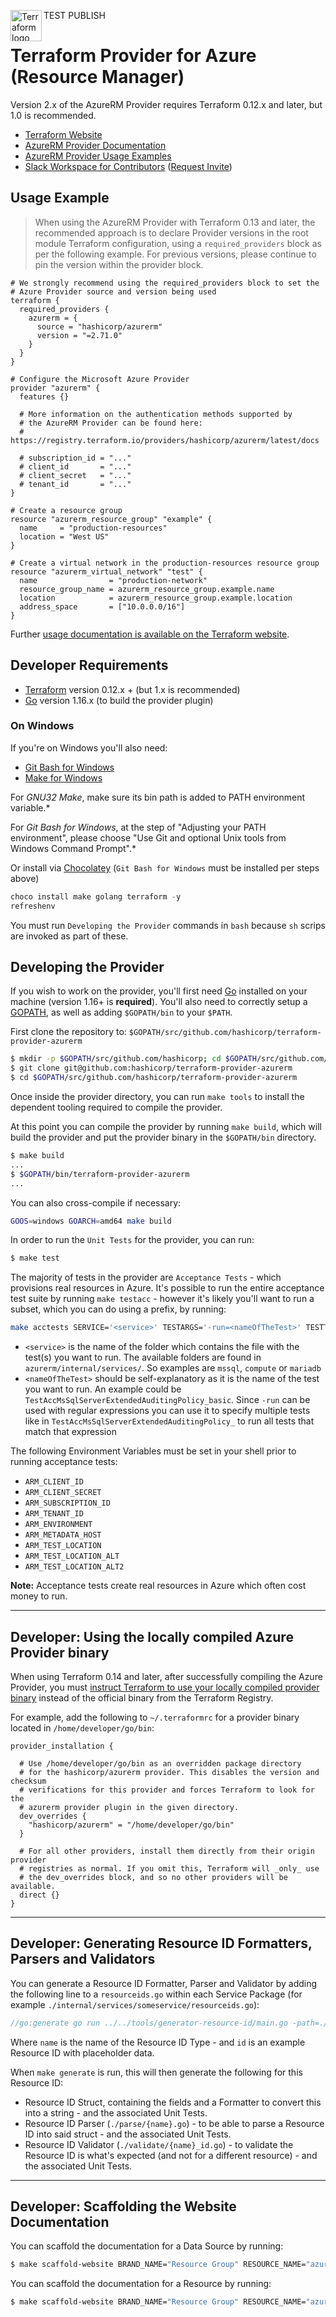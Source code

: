 TEST PUBLISH
<a href="https://terraform.io">
    <img src=".github/tf.png" alt="Terraform logo" title="Terraform" align="left" height="50" />
</a>

# Terraform Provider for Azure (Resource Manager)

Version 2.x of the AzureRM Provider requires Terraform 0.12.x and later, but 1.0 is recommended.

* [Terraform Website](https://www.terraform.io)
* [AzureRM Provider Documentation](https://registry.terraform.io/providers/hashicorp/azurerm/latest/docs)
* [AzureRM Provider Usage Examples](https://github.com/hashicorp/terraform-provider-azurerm/tree/main/examples)
* [Slack Workspace for Contributors](https://terraform-azure.slack.com) ([Request Invite](https://join.slack.com/t/terraform-azure/shared_invite/enQtNDMzNjQ5NzcxMDc3LWNiY2ZhNThhNDgzNmY0MTM0N2MwZjE4ZGU0MjcxYjUyMzRmN2E5NjZhZmQ0ZTA1OTExMGNjYzA4ZDkwZDYxNDE))

## Usage Example

> When using the AzureRM Provider with Terraform 0.13 and later, the recommended approach is to declare Provider versions in the root module Terraform configuration, using a `required_providers` block as per the following example. For previous versions, please continue to pin the version within the provider block.

```hcl
# We strongly recommend using the required_providers block to set the
# Azure Provider source and version being used
terraform {
  required_providers {
    azurerm = {
      source = "hashicorp/azurerm"
      version = "=2.71.0"
    }
  }
}

# Configure the Microsoft Azure Provider
provider "azurerm" {
  features {}

  # More information on the authentication methods supported by
  # the AzureRM Provider can be found here:
  # https://registry.terraform.io/providers/hashicorp/azurerm/latest/docs

  # subscription_id = "..."
  # client_id       = "..."
  # client_secret   = "..."
  # tenant_id       = "..."
}

# Create a resource group
resource "azurerm_resource_group" "example" {
  name     = "production-resources"
  location = "West US"
}

# Create a virtual network in the production-resources resource group
resource "azurerm_virtual_network" "test" {
  name                = "production-network"
  resource_group_name = azurerm_resource_group.example.name
  location            = azurerm_resource_group.example.location
  address_space       = ["10.0.0.0/16"]
}
```

Further [usage documentation is available on the Terraform website](https://registry.terraform.io/providers/hashicorp/azurerm/latest/docs).

## Developer Requirements

* [Terraform](https://www.terraform.io/downloads.html) version 0.12.x + (but 1.x is recommended)
* [Go](https://golang.org/doc/install) version 1.16.x (to build the provider plugin)

### On Windows

If you're on Windows you'll also need:
* [Git Bash for Windows](https://git-scm.com/download/win)
* [Make for Windows](http://gnuwin32.sourceforge.net/packages/make.htm)

For *GNU32 Make*, make sure its bin path is added to PATH environment variable.*

For *Git Bash for Windows*, at the step of "Adjusting your PATH environment", please choose "Use Git and optional Unix tools from Windows Command Prompt".*

Or install via [Chocolatey](https://chocolatey.org/install) (`Git Bash for Windows` must be installed per steps above)
```powershell
choco install make golang terraform -y
refreshenv
```

You must run `Developing the Provider` commands in `bash` because `sh` scrips are invoked as part of these.

## Developing the Provider

If you wish to work on the provider, you'll first need [Go](http://www.golang.org) installed on your machine (version 1.16+ is **required**). You'll also need to correctly setup a [GOPATH](http://golang.org/doc/code.html#GOPATH), as well as adding `$GOPATH/bin` to your `$PATH`.

First clone the repository to: `$GOPATH/src/github.com/hashicorp/terraform-provider-azurerm`

```sh
$ mkdir -p $GOPATH/src/github.com/hashicorp; cd $GOPATH/src/github.com/hashicorp
$ git clone git@github.com:hashicorp/terraform-provider-azurerm
$ cd $GOPATH/src/github.com/hashicorp/terraform-provider-azurerm
```

Once inside the provider directory, you can run `make tools` to install the dependent tooling required to compile the provider.

At this point you can compile the provider by running `make build`, which will build the provider and put the provider binary in the `$GOPATH/bin` directory.

```sh
$ make build
...
$ $GOPATH/bin/terraform-provider-azurerm
...
```

You can also cross-compile if necessary:

```sh
GOOS=windows GOARCH=amd64 make build
```

In order to run the `Unit Tests` for the provider, you can run:

```sh
$ make test
```

The majority of tests in the provider are `Acceptance Tests` - which provisions real resources in Azure. It's possible to run the entire acceptance test suite by running `make testacc` - however it's likely you'll want to run a subset, which you can do using a prefix, by running:

```sh
make acctests SERVICE='<service>' TESTARGS='-run=<nameOfTheTest>' TESTTIMEOUT='60m'
```

* `<service>` is the name of the folder which contains the file with the test(s) you want to run. The available folders are found in `azurerm/internal/services/`. So examples are `mssql`, `compute` or `mariadb`
* `<nameOfTheTest>` should be self-explanatory as it is the name of the test you want to run. An example could be `TestAccMsSqlServerExtendedAuditingPolicy_basic`. Since `-run` can be used with regular expressions you can use it to specify multiple tests like in `TestAccMsSqlServerExtendedAuditingPolicy_` to run all tests that match that expression

The following Environment Variables must be set in your shell prior to running acceptance tests:

- `ARM_CLIENT_ID`
- `ARM_CLIENT_SECRET`
- `ARM_SUBSCRIPTION_ID`
- `ARM_TENANT_ID`
- `ARM_ENVIRONMENT`
- `ARM_METADATA_HOST`
- `ARM_TEST_LOCATION`
- `ARM_TEST_LOCATION_ALT`
- `ARM_TEST_LOCATION_ALT2`

**Note:** Acceptance tests create real resources in Azure which often cost money to run.

---

## Developer: Using the locally compiled Azure Provider binary

When using Terraform 0.14 and later, after successfully compiling the Azure Provider, you must [instruct Terraform to use your locally compiled provider binary](https://www.terraform.io/docs/commands/cli-config.html#development-overrides-for-provider-developers) instead of the official binary from the Terraform Registry.

For example, add the following to `~/.terraformrc` for a provider binary located in `/home/developer/go/bin`:

```hcl
provider_installation {

  # Use /home/developer/go/bin as an overridden package directory
  # for the hashicorp/azurerm provider. This disables the version and checksum
  # verifications for this provider and forces Terraform to look for the
  # azurerm provider plugin in the given directory.
  dev_overrides {
    "hashicorp/azurerm" = "/home/developer/go/bin"
  }

  # For all other providers, install them directly from their origin provider
  # registries as normal. If you omit this, Terraform will _only_ use
  # the dev_overrides block, and so no other providers will be available.
  direct {}
}
```

---

## Developer: Generating Resource ID Formatters, Parsers and Validators

You can generate a Resource ID Formatter, Parser and Validator by adding the following line to a `resourceids.go` within each Service Package (for example `./internal/services/someservice/resourceids.go`):

```go
//go:generate go run ../../tools/generator-resource-id/main.go -path=./ -name=Server -id=/subscriptions/12345678-1234-9876-4563-123456789012/resourceGroups/resGroup1/providers/Microsoft.AnalysisServices/servers/Server1
```

Where `name` is the name of the Resource ID Type - and `id` is an example Resource ID with placeholder data.

When `make generate` is run, this will then generate the following for this Resource ID:

* Resource ID Struct, containing the fields and a Formatter to convert this into a string - and the associated Unit Tests.
* Resource ID Parser (`./parse/{name}.go`) - to be able to parse a Resource ID into said struct - and the associated Unit Tests.
* Resource ID Validator (`./validate/{name}_id.go`) - to validate the Resource ID is what's expected (and not for a different resource) - and the associated Unit Tests.

---

## Developer: Scaffolding the Website Documentation

You can scaffold the documentation for a Data Source by running:

```sh
$ make scaffold-website BRAND_NAME="Resource Group" RESOURCE_NAME="azurerm_resource_group" RESOURCE_TYPE="data"
```

You can scaffold the documentation for a Resource by running:

```sh
$ make scaffold-website BRAND_NAME="Resource Group" RESOURCE_NAME="azurerm_resource_group" RESOURCE_TYPE="resource" RESOURCE_ID="/subscriptions/00000000-0000-0000-0000-000000000000/resourceGroups/group1"
```
